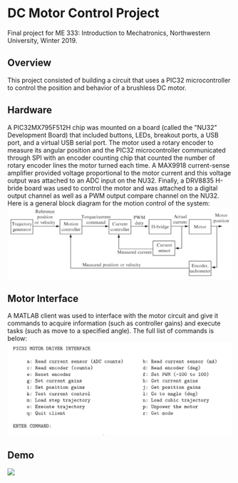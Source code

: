 # DC Motor Control Project
Final project for ME 333: Introduction to Mechatronics, Northwestern University, Winter 2019.

## Overview
This project consisted of building a circuit that uses a PIC32 microcontroller to control the position and behavior of a brushless DC motor. 

## Hardware
A PIC32MX795F512H chip was mounted on a board (called the "NU32" Development Board) that included buttons, LEDs, breakout ports, a USB port, and a virtual USB serial port. The motor used a rotary encoder to measure its angular position and the PIC32 microcontroller communicated through SPI with an encoder counting chip that counted the number of rotary encoder lines the motor turned each time. A MAX9918 current-sense amplifier provided voltage proportional to the motor current and this voltage output was attached to an ADC input on the NU32. Finally, a DRV8835 H-bride board was used to control the motor and was attached to a digital output channel as well as a PWM output compare channel on the NU32. Here is a general block diagram for the motion control of the system:
![](images/control_diagram.png)

## Motor Interface
A MATLAB client was used to interface with the motor circuit and give it commands to acquire information (such as controller gains) and execute tasks (such as move to a specified angle). The full list of commands is below:
![](images/motor_interface.png)

## Demo
![](images/demo.gif)